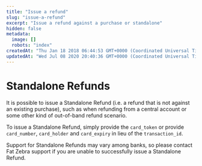 ```yaml
---
title: "Issue a refund"
slug: "issue-a-refund"
excerpt: "Issue a refund against a purchase or standalone"
hidden: false
metadata: 
  image: []
  robots: "index"
createdAt: "Thu Jan 18 2018 06:44:53 GMT+0000 (Coordinated Universal Time)"
updatedAt: "Wed Jul 08 2020 20:40:36 GMT+0000 (Coordinated Universal Time)"
---
```

# Standalone Refunds

It is possible to issue a Standalone Refund (i.e. a refund that is not against an existing purchase), such as when refunding from a central account or some other kind of out-of-band refund scenario. 

To issue a Standalone Refund, simply provide the `card_token` or provide `card_number`, `card_holder` and `card_expiry` in lieu of the `transaction_id`.

Support for Standalone Refunds may vary among banks, so please contact Fat Zebra support if you are unable to successfully issue a Standalone Refund.

